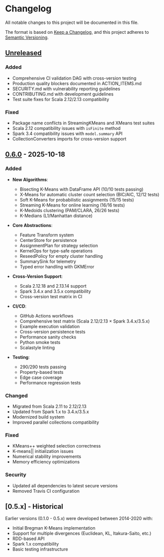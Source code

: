 # Changelog

All notable changes to this project will be documented in this file.

The format is based on [Keep a Changelog](https://keepachangelog.com/en/1.0.0/),
and this project adheres to [Semantic Versioning](https://semver.org/spec/v2.0.0.html).

## [Unreleased]

### Added
- Comprehensive CI validation DAG with cross-version testing
- Production quality blockers documented in ACTION_ITEMS.md
- SECURITY.md with vulnerability reporting guidelines
- CONTRIBUTING.md with development guidelines
- Test suite fixes for Scala 2.12/2.13 compatibility

### Fixed
- Package name conflicts in StreamingKMeans and XMeans test suites
- Scala 2.12 compatibility issues with `isFinite` method
- Spark 3.4 compatibility issues with `model.summary` API
- CollectionConverters imports for cross-version support

## [0.6.0] - 2025-10-18

### Added
- **New Algorithms**:
  - Bisecting K-Means with DataFrame API (10/10 tests passing)
  - X-Means for automatic cluster count selection (BIC/AIC, 12/12 tests)
  - Soft K-Means for probabilistic assignments (15/15 tests)
  - Streaming K-Means for online learning (16/16 tests)
  - K-Medoids clustering (PAM/CLARA, 26/26 tests)
  - K-Medians (L1/Manhattan distance)

- **Core Abstractions**:
  - Feature Transform system
  - CenterStore for persistence
  - AssignmentPlan for strategy selection
  - KernelOps for type-safe operations
  - ReseedPolicy for empty cluster handling
  - SummarySink for telemetry
  - Typed error handling with GKMError

- **Cross-Version Support**:
  - Scala 2.12.18 and 2.13.14 support
  - Spark 3.4.x and 3.5.x compatibility
  - Cross-version test matrix in CI

- **CI/CD**:
  - GitHub Actions workflows
  - Comprehensive test matrix (Scala 2.12/2.13 × Spark 3.4.x/3.5.x)
  - Example execution validation
  - Cross-version persistence tests
  - Performance sanity checks
  - Python smoke tests
  - Scalastyle linting

- **Testing**:
  - 290/290 tests passing
  - Property-based tests
  - Edge case coverage
  - Performance regression tests

### Changed
- Migrated from Scala 2.11 to 2.12/2.13
- Updated from Spark 1.x to 3.4.x/3.5.x
- Modernized build system
- Improved parallel collections compatibility

### Fixed
- KMeans++ weighted selection correctness
- K-means|| initialization issues
- Numerical stability improvements
- Memory efficiency optimizations

### Security
- Updated all dependencies to latest secure versions
- Removed Travis CI configuration

## [0.5.x] - Historical

Earlier versions (0.1.0 - 0.5.x) were developed between 2014-2020 with:
- Initial Bregman K-Means implementation
- Support for multiple divergences (Euclidean, KL, Itakura-Saito, etc.)
- RDD-based API
- Spark 1.x compatibility
- Basic testing infrastructure

[Unreleased]: https://github.com/derrickburns/generalized-kmeans-clustering/compare/v0.6.0...HEAD
[0.6.0]: https://github.com/derrickburns/generalized-kmeans-clustering/releases/tag/v0.6.0
